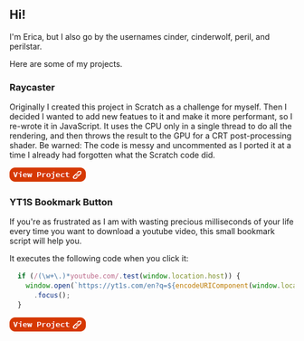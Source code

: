 ## Hi!

I'm Erica, but I also go by the usernames cinder, cinderwolf, peril, and perilstar.

Here are some of my projects.

### Raycaster

Originally I created this project in Scratch as a challenge for myself. Then I decided I wanted to add new featues to it and make it more performant, so I re-wrote it in JavaScript. It uses the CPU only in a single thread to do all the rendering, and then throws the result to the GPU for a CRT post-processing shader. Be warned: The code is messy and uncommented as I ported it at a time I already had forgotten what the Scratch code did.

[![Raycaster](/assets/images/view.png)](https://cinderwolf.net/projects/raycaster)

### YT1S Bookmark Button

If you're as frustrated as I am with wasting precious milliseconds of your life every time you want to download a youtube video, this small bookmark script will help you.

It executes the following code when you click it:
```javascript
  if (/(\w+\.)*youtube.com/.test(window.location.host)) {
    window.open(`https://yt1s.com/en?q=${encodeURIComponent(window.location)}`, '_blank')
      .focus();
  }
```

[![YT1S Bookmark Button](/assets/images/view.png)](https://cinderwolf.net/projects/yt1s-bookmark-button)